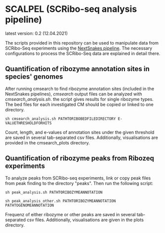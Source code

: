 # SCALPEL (SCRibo-seq analysis pipeline)
latest version: 0.2 (12.04.2021)

The scripts provided in this repository can be used to manipulate data from SCRibo-Seq experiments using the [NextSnakes pipeline](https://github.com/jfallmann/NextSnakes). The necessary configurations to process the SCRibo-Seq data are explained in detail there. 

## Quantification of ribozyme annotation sites in species' genomes

After running cmsearch to find ribozyme annotation sites (included in the NextSnakes pipelines), *cmsearch* output files can be analyzed with *cmsearch_analysis.sh*. the script gives results for single ribozyme types. The bed files for each investigated CM should be copied or linked to one directory.

`sh cmsearch_analysis.sh PATHTORIBOBEDFILEDIRECTORY E-VALUETHRESHOLDFORHITS`

Count, length, and e-values of annotation sites under the given threshold are saved in several tab-separated csv files. Additionally, visualisations are provided in the cmsearch_plots directory. 

## Quantification of ribozyme peaks from Ribozeq experiments

To analyze peaks from SCRibo-seq experiments, link or copy peak files from peak finding to the directory "peaks".
Then run the following script:

`sh peak_analysis.sh PATHTORIBOZYMEANNOTATION`

`sh peak_analysis_other.sh PATHTORIBOZYMEANNOTATION PATHTOGENOMEANNOTATION`

Frequenz of either ribozyme or other peaks are saved in several tab-separated csv files. Additionally, visualisations are given in the plots directory. 
